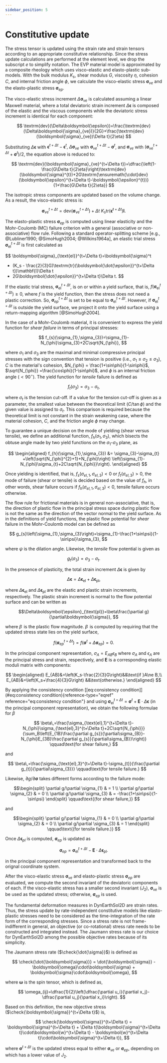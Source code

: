 ```yaml
---
sidebar_position: 5
---
```


# Constitutive update

The stress tensor is updated using the strain rate and strain tensors
according to an appropriate constitutive relationship. Since the stress
update calculations are performed at the element level, we drop the
subscript $e$ to simplify notation. The EVP material model is
approximated by a composite rheology which uses visco-elastic and
elasto-plastic sub-models. With the bulk modulus $K_{s}$, shear modulus
$G$, viscosity $\eta$, cohesion $C$, and internal friction angle $\phi$,
we calculate the visco-elastic stress $\boldsymbol{\sigma}_{ve}$ and the
elasto-plastic stress $\boldsymbol{\sigma}_{ep}$.

The visco-elastic stress increment $\Delta\boldsymbol{\sigma}_{ve}$ is
calculated assuming a linear Maxwell material, where a total deviatoric
strain increment $\Delta\boldsymbol{\epsilon}$ is composed of the
elastic and the viscous components while the deviatoric stress increment
is identical for each component:

$$
\textrm{dev}(\Delta\boldsymbol{\epsilon})=\frac{\textrm{dev}(\Delta\boldsymbol{\sigma}_{ve})}{2G}+\frac{\textrm{dev}(\boldsymbol{\sigma}_{ve})\Delta t}{2\eta}
$$

Substituting $\Delta\boldsymbol{\epsilon}$ with
$\boldsymbol{\epsilon}^{t+\Delta t}-\boldsymbol{\epsilon}^{t},$
$\Delta\boldsymbol{\sigma}_{ve}$ with
$\boldsymbol{\sigma}_{ve}^{t+\Delta t}-\boldsymbol{\sigma}^{t}$, and
$\boldsymbol{\sigma}_{ve}$ with $(\boldsymbol{\sigma}_{ve}^{t+\Delta
  t}+\boldsymbol{\sigma}^{t})/2$, the equation above is reduced to:

$$
\textrm{dev}(\boldsymbol{\sigma}_{ve}^{t+\Delta t})=\dfrac{\left(1-\frac{G\Delta t}{2\eta}\right)\textrm{dev}(\boldsymbol{\sigma}^{t})+2G\textrm{\ensuremath{\cdot}dev}(\boldsymbol{\epsilon}^{t+\Delta t}-\boldsymbol{\epsilon}^{t})}{1+\frac{G\Delta t}{2\eta}}
$$

The isotropic stress components are updated based on the volume change.
As a result, the visco-elastic stress is:

$$
\boldsymbol{\sigma}_{ve}^{t+\Delta
    t}=\textrm{dev}(\boldsymbol{\sigma}_{ve}^{t+\Delta t})+\Delta t \ K_{s}\textrm{tr}(\boldsymbol{\dot{\epsilon}}^{t+\Delta t})\mathbf{I}.
$$

The elasto-plastic stress $\boldsymbol{\sigma}_{ep}$ is computed using
linear elasticity and the Mohr-Coulomb (MC) failure criterion with a
general (associative or non-associative) flow rule. Following a standard
operator-splitting scheme [e.g.,
@Lubliner1990; @SimoHugh2004; @Wilkins1964a], an elastic trial stress
$\boldsymbol{\sigma}_{\text{el}}^{t+\Delta t}$ is first calculated as

$$
\boldsymbol{\sigma}_{\text{el}}^{t+\Delta t}=\boldsymbol{\sigma}^t 
+ (K_s - \frac{2}{3}G)\textrm{tr}(\boldsymbol{\dot{\epsilon}}^{t+\Delta t})\mathbf{I}\Delta t
+ 2G\boldsymbol{\dot{\epsilon}}^{t+\Delta t}\Delta t.
$$

If the elastic trial stress, $\boldsymbol{\sigma}_{\text{el}}^{t+\Delta
  t}$, is on or within a yield surface, that is,
$f\left(\boldsymbol{\sigma}_{\text{el}}^{t+\Delta t}\right)\geq0,$ where
$f$ is the yield function, then the stress does not need a plastic
correction. So, $\boldsymbol{\sigma}^{t+\Delta t}_{ep}$ is set to be
equal to $\boldsymbol{\sigma}_{\text{el}}^{t+\Delta t}$. However, if
$\boldsymbol{\sigma}_{\text{el}}^{t+\Delta t}$ is outside the yield
surface, we project it onto the yield surface using a return-mapping
algorithm [@SimoHugh2004].

In the case of a Mohr-Coulomb material, it is convenient to express the
yield function for *shear failure* in terms of principal stresses:

$$
f_{s}(\sigma_{1},\sigma_{3})=\sigma_{1}-N_{\phi}\sigma_{3}+2C\sqrt{N_{\phi}},
$$

where $\sigma_{1}$ and $\sigma_{3}$ are the maximal and minimal
compressive principal stresses with the sign convention that tension is
positive (i.e., $\sigma_1\le\sigma_2\le\sigma_3$), $C$ is the material's
cohesion, $N_{\phi} = \frac{1+\sin\phi}{1-\sin\phi}$,
$\sqrt{N_{\phi}} =\frac{\cos\phi}{1-\sin\phi}$, and $\phi$ is an
internal friction angle ($<90^{\circ}$). The yield function for
*tensile* failure is defined as

$$
f_{t}(\sigma_{3})=\sigma_{3}-\sigma_{t},
$$

where $\sigma_{t}$ is the tension cut-off. If a value for the tension
cut-off is given as a parameter, the smallest value between the
theoretical limit ($C/\tan\phi$) and the given value is assigned to
$\sigma_{t}$. This comparison is required because the theoretical limit
is not constant in the strain weakening case, where the material
cohesion, $C$, and the friction angle $\phi$ may change.

To guarantee a unique decision on the mode of yielding (shear versus
tensile), we define an additional function,
$f_{h}(\sigma_{1},\sigma_{3})$, which bisects the obtuse angle made by
two yield functions on the $\sigma_1$-$\sigma_3$ plane, as

$$
\begin{aligned}
  f_{h}(\sigma_{1},\sigma_{3})  &=  \sigma_{3}-\sigma_{t}
  +\left(\sqrt{N_{\phi}^{2}+1}+N_{\phi}\right)
  \left(\sigma_{1}-N_{\phi}\sigma_{t}+2C\sqrt{N_{\phi}}\right).
\end{aligned}
$$

Once yielding is identified, that is, $f_{s}( \sigma_{el,1},
\sigma_{el,3})<0$ or $f_{t}(\sigma_{el,3})>0$, the mode of failure
(shear or tensile) is decided based on the value of $f_{h}$, in other
words, shear failure occurs if $f_{h}(\sigma_{el,1},\sigma_{el,3})<0$,
tensile failure occurs otherwise.

The flow rule for frictional materials is in general non-associative,
that is, the direction of plastic flow in the principal stress space
during plastic flow is not the same as the direction of the vector
normal to the yield surface. As in the definitions of yield functions,
the plastic flow potential for *shear* failure in the Mohr-Coulomb model
can be defined as

$$
g_{s}\left(\sigma_{1},\sigma_{3}\right)=\sigma_{1}-\frac{1+\sin\psi}{1-\sin\psi}\sigma_{3},
$$

where $\psi$ is the dilation angle. Likewise, the *tensile* flow
potential is given as

$$
g_{t}\left(\sigma_{3}\right)=\sigma_{3}-\sigma_{t}.
$$

In the presence of plasticity, the total strain increment
$\Delta\boldsymbol{\epsilon}$ is given by

$$
\Delta\boldsymbol{\epsilon}=\Delta\boldsymbol{\epsilon}_{\text{el}}+
      \Delta\boldsymbol{\epsilon}_{\text{pl}},
$$

where $\Delta\boldsymbol{\epsilon}_{\text{el}}$ and
$\Delta\boldsymbol{\epsilon}_{\text{pl}}$ are the elastic and plastic
strain increments, respectively. The plastic strain increment is normal
to the flow potential surface and can be written as

$$\Delta\boldsymbol{\epsilon}_{\text{pl}}=\beta\frac{\partial
  g}{\partial\boldsymbol{\sigma}},
$$

where $\beta\,$ is the plastic flow magnitude. $\beta\,$ is computed by
requiring that the updated stress state lies on the yield surface,

$$f\left(\boldsymbol{\sigma}_{ep}^{t+\Delta t}\right)=f\left(\boldsymbol{\sigma}^{t}+\Delta\boldsymbol{\sigma}_{ep}\right)=0.
$$

In the principal component representation,
$\sigma_{A}=E_{AB}\epsilon_{B}$ where $\sigma_{A}$ and $\epsilon_{A}$
are the principal stress and strain, respectively, and $\boldsymbol{E}$
is a corresponding elastic moduli matrix with components:

$$
\begin{aligned}
E_{AB}&=\left(K_s-\frac{2}{3}G\right)&&\text{if   }A\ne B,\\
E_{AB}&=\left(K_s+\frac{4}{3}G\right) &&\text{otherwise.}
\end{aligned}
$$

By applying the consistency
condition [\[eq:consistency condition\]](#eq:consistency condition){reference-type="eqref"
reference="eq:consistency condition"} and using
$\boldsymbol{\sigma}_{\text{el}}^{t+\Delta
  t}=\boldsymbol{\sigma}^{t}+\boldsymbol{E}\cdot\Delta\boldsymbol{\epsilon}$
(in the principal component representation), we obtain the following
formulae for $\beta$

$$
\beta\,=\frac{\sigma_{\text{el},1}^{t+\Delta t}-N_{\phi}\sigma_{\text{el},3}^{t+\Delta t}+2C\sqrt{N_{\phi}}}{\sum_B\left(E_{1B}\frac{\partial g_{s}}{\partial\sigma_{B}}-N_{\phi}E_{3B}\frac{\partial g_{s}}{\partial\sigma_{B}}\right)}
  \qquad\text{for shear failure,}
$$

and

$$
\beta\,=\frac{\sigma_{\text{el},3}^{t+\Delta t}-\sigma_{t}}{\frac{\partial g_{t}}{\partial\sigma_{3}}}
  \qquad\text{for tensile failure.}
$$

Likewise, $\partial g/\partial \boldsymbol{\sigma}$ takes different
forms according to the failure mode:

$$\begin{split}
    \partial g/\partial \sigma_{1} & = 1 \\
    \partial g/\partial \sigma_{2} & = 0 \\
    \partial g/\partial \sigma_{3} & = -\frac{1+\sin\psi}{1-\sin\psi}
  \end{split}
  \qquad\text{(for shear failure,)}
$$

and

$$\begin{split}
    \partial g/\partial \sigma_{1} & = 0 \\
    \partial g/\partial \sigma_{2} & = 0 \\
    \partial g/\partial \sigma_{3} & = 1
  \end{split}
  \qquad\text{(for tensile failure.)}
$$

Once $\Delta\boldsymbol{\epsilon}_{pl}$ is computed, $\boldsymbol{\sigma}_{ep}$ is updated
as

$$
\boldsymbol{\sigma}_{ep} = \boldsymbol{\sigma}_{\text{el}}^{t+\Delta t} - \boldsymbol{E}\cdot\Delta\boldsymbol{\epsilon}_{\text{pl}}.
$$

in the principal component representation and transformed back to the
orignal coordinate system.

After the visco-elastic stress $\boldsymbol{\sigma}_{ve}$ and
elasto-plastic stress $\boldsymbol{\sigma}_{ep}$ are evaluated, we
compute the second invariant of the deviatoric components of each. If
the visco-elastic stress has a smaller second invariant ($J_2$),
$\boldsymbol{\sigma}_{ve}$ is be used as the updated stress; otherwise,
$\boldsymbol{\sigma}_{ep}$ is used.

The fundamental deformation measures in DynEarthSol2D are strain rates.
Thus, the stress update by rate-independent constitutive models like
elasto-plastic stresses need to be considered as the time-integration of
the rate form of the corresponding stresses. Since a stress rate is not
frame-indifferent in general, an objective (or co-rotational) stress
rate needs to be constructed and integrated instead. The Jaumann stress
rate is our choice for DynEarthSol2D among the possible objective rates
because of its simplicity.

The Jaumann stress rate ($\check{\dot{\sigma}}$) is defined as

$$
\check{\dot{\boldsymbol{\sigma}}} = \dot{\boldsymbol{\sigma}} - \boldsymbol{\omega}\cdot\boldsymbol{\sigma} + \boldsymbol{\sigma}\cdot\boldsymbol{\omega},
$$

where $\boldsymbol{\omega}$ is the spin tensor, which is defined as,

$$
\omega_{ij}=\dfrac{1}{2}\left(\dfrac{\partial u_i}{\partial
  x_j}-\dfrac{\partial u_j}{\partial x_i}\right).
$$

Based on this definition, the new objective stress
($\check{\boldsymbol{\sigma}}^{t+\Delta t}$) is,

$$
\check{\boldsymbol{\sigma}}^{t+\Delta t} = \boldsymbol{\sigma}^{t+\Delta t} + \Delta t(\boldsymbol{\sigma}^{t+\Delta t}\cdot\boldsymbol{w}^{t+\Delta t} - \boldsymbol{w}^{t+\Delta t}\cdot\boldsymbol{\sigma}^{t+\Delta t}),
$$

where $\boldsymbol{\sigma}^{t+\Delta t}$ is the updated stress equal to
either $\boldsymbol{\sigma}_{ve}$ or $\boldsymbol{\sigma}_{ep}$,
depending on which has a lower value of $J_2$.
